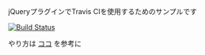 jQueryプラグインでTravis CIを使用するためのサンプルです

[![Build Status](https://travis-ci.org/STAR-ZERO/jquery-travis-sample.png?branch=master)](https://travis-ci.org/STAR-ZERO/jquery-travis-sample)

やり方は [ココ](http://starzero.hatenablog.com/entry/2013/02/16/000708) を参考に
